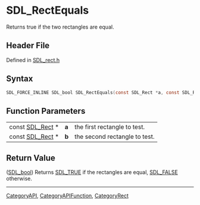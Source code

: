 # SDL_RectEquals

Returns true if the two rectangles are equal.

## Header File

Defined in [SDL_rect.h](https://github.com/libsdl-org/SDL/blob/SDL2/include/SDL_rect.h)

## Syntax

```c
SDL_FORCE_INLINE SDL_bool SDL_RectEquals(const SDL_Rect *a, const SDL_Rect *b);
```

## Function Parameters

|                              |       |                               |
| ---------------------------- | ----- | ----------------------------- |
| const [SDL_Rect](SDL_Rect) * | **a** | the first rectangle to test.  |
| const [SDL_Rect](SDL_Rect) * | **b** | the second rectangle to test. |

## Return Value

([SDL_bool](SDL_bool)) Returns [SDL_TRUE](SDL_TRUE) if the rectangles are
equal, [SDL_FALSE](SDL_FALSE) otherwise.

----
[CategoryAPI](CategoryAPI), [CategoryAPIFunction](CategoryAPIFunction), [CategoryRect](CategoryRect)

